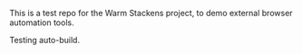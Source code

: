 This is a test repo for the Warm Stackens project, to demo external browser automation tools.

Testing auto-build.